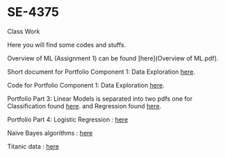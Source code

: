 # SE-4375
Class Work

Here you will find some codes and stuffs.

Overview of ML (Assignment 1) can be found [here](Overview of ML.pdf).

Short document for Portfolio Component 1: Data Exploration [here](PortfolioComponent1DataExploration.pdf).

Code for Portfolio Component 1: Data Exploration [here](main.cpp).

Portfolio Part 3: Linear Models is separated into two pdfs one for Classification found [here](Classification.pdf).
and Regression found [here](Regression.pdf).

Portfolio Part 4: 
Logistic Regression : [here](LogReg.cpp)
                          
Naive Bayes algorithms : [here](NaiveBayes.cpp)
                   
Titanic data : [here](titanic_project.csv)
